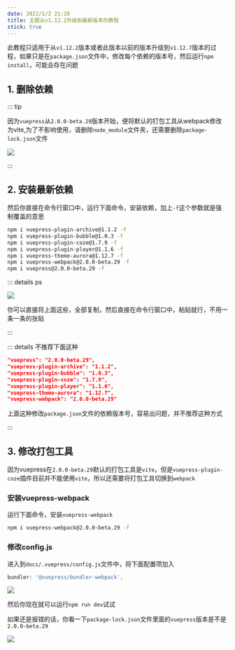```yaml
---
date: 2022/1/2 21:28
title: 主题从v1.12.2升级到最新版本的教程
stick: true
---
```


此教程只适用于从`v1.12.2`版本或者此版本以前的版本升级到`v1.12.7`版本的过程，如果只是在`package.json`文件中，修改每个依赖的版本号，然后运行`npm install`，可能会存在问题



## 1. 删除依赖

::: tip

因为`vuepress`从`2.0.0-beta.29`版本开始，便将默认的打包工具从webpack修改为vite,为了不影响使用，请删除`node_module`文件夹，还需要删除`package-lock.json`文件

![](https://picture.xcye.xyz/image-20220102221341040.png)

:::



## 2. 安装最新依赖

然后你直接在命令行窗口中，运行下面命令，安装依赖，加上`-f`这个参数就是强制覆盖的意思

```sh
npm i vuepress-plugin-archive@1.1.2 -f
npm i vuepress-plugin-bubble@1.0.3 -f
npm i vuepress-plugin-coze@1.7.9 -f
npm i vuepress-plugin-player@1.1.6 -f 
npm i vuepress-theme-aurora@1.12.7 -f
npm i vuepress-webpack@2.0.0-beta.29 -f 
npm i vuepress@2.0.0-beta.29 -f
```



::: details ps

![](https://picture.xcye.xyz/image-20220102221619062.png)

你可以直接将上面这些，全部复制，然后直接在命令行窗口中，粘贴就行，不用一条一条的张贴

:::



::: details 不推荐下面这种

```json
"vuepress": "2.0.0-beta.29",
"vuepress-plugin-archive": "1.1.2",
"vuepress-plugin-bubble": "1.0.3",
"vuepress-plugin-coze": "1.7.9",
"vuepress-plugin-player": "1.1.6",
"vuepress-theme-aurora": "1.12.7",
"vuepress-webpack": "2.0.0-beta.29"
```

上面这种修改`package.json`文件的依赖版本号，容易出问题，并不推荐这种方式

:::



## 3. 修改打包工具

因为vuepress在`2.0.0-beta.29`默认的打包工具是`vite`，但是`vuepress-plugin-coze`插件目前并不能使用`vite`，所以还需要将打包工具切换到`webpack`



### 安装vuepress-webpack

运行下面命令，安装`vuepress-webpack`

```sh
npm i vuepress-webpack@2.0.0-beta.29 -f 
```



### 修改config.js

进入到`docs/.vuepress/config.js`文件中，将下面配置项加入

```js
bundler: '@vuepress/bundler-webpack',
```

![](https://picture.xcye.xyz/image-20220102222804481.png)





然后你现在就可以运行`npm run dev`试试



如果还是报错的话，你看一下`package-lock.json`文件里面的`vuepress`版本是不是`2.0.0-beta.29`

![](https://picture.xcye.xyz/image-20220102223156176.png)
